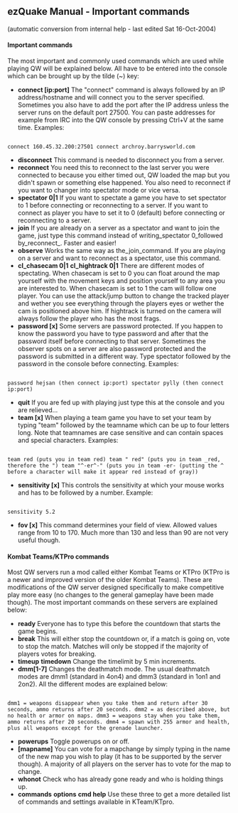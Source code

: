 ## ezQuake Manual - Important commands
(automatic conversion from internal help - last edited Sat 16-Oct-2004)

#### Important commands


The most important and commonly used commands which are used while playing QW will be explained below. All have to be entered into the console which can be brought up by the tilde (~) key:

- **connect [ip:port]** The "connect" command is always followed by an IP address/hostname and will connect you to the server specified. Sometimes you also have to add the port after the IP address unless the server runs on the default port 27500. You can paste addresses for example from IRC into the QW console by pressing Ctrl+V at the same time. Examples:
```

connect 160.45.32.200:27501 connect archroy.barrysworld.com
```


- **disconnect** This command is needed to disconnect you from a server.
- **reconnect** You need this to reconnect to the last server you were connected to because you either timed out, QW loaded the map but you didn't spawn or something else happened. You also need to reconnect if you want to changer into spectator mode or vice versa.
- **spectator 0|1** If you want to spectate a game you have to set spectator to 1 before connecting or reconnecting to a server. If you want to connect as player you have to set it to 0 (default) before connecting or reconnecting to a server.
- **join** If you are already on a server as a spectator and want to join the game, just type this command instead of writing_spectator 0_followed by_reconnect_. Faster and easier!
- **observe** Works the same way as the_join_command. If you are playing on a server and want to reconnect as a spectator, use this command.
- **cl_chasecam 0|1** **cl_hightrack 0|1** There are different modes of spectating. When chasecam is set to 0 you can float around the map yourself with the movement keys and position yourself to any area you are interested to. When chasecam is set to 1 the cam will follow one player. You can use the attack/jump button to change the tracked player and wether you see everything through the players eyes or wether the cam is positioned above him. If hightrack is turned on the camera will always follow the player who has the most frags.
- **password [x]** Some servers are password protected. If you happen to know the password you have to type password and after that the password itself before connecting to that server. Sometimes the observer spots on a server are also password protected and the password is submitted in a different way. Type spectator followed by the password in the console before connecting. Examples:
```

password hejsan (then connect ip:port) spectator pylly (then connect ip:port)
```


- **quit** If you are fed up with playing just type this at the console and you are relieved...
- **team [x]** When playing a team game you have to set your team by typing "team" followed by the teamname which can be up to four letters long. Note that teamnames are case sensitive and can contain spaces and special characters. Examples:
```

team red (puts you in team red) team " red" (puts you in team _red, therefore the ") team "^-er^-" (puts you in team -er- (putting the ^ before a character will make it appear red instead of gray))
```


- **sensitivity [x]** This controls the sensitivity at which your mouse works and has to be followed by a number. Example:
```

sensitivity 5.2
```


- **fov [x]** This command determines your field of view. Allowed values range from 10 to 170. Much more than 130 and less than 90 are not very useful though.

#### Kombat Teams/KTPro commands

Most QW servers run a mod called either Kombat Teams or KTPro (KTPro is a newer and improved version of the older Kombat Teams). These are modifications of the QW server designed specifically to make competitive play more easy (no changes to the general gameplay have been made though). The most important commands on these servers are explained below:

- **ready** Everyone has to type this before the countdown that starts the game begins.
- **break** This will either stop the countdown or, if a match is going on, vote to stop the match. Matches will only be stopped if the majority of players votes for breaking.
- **timeup** **timedown** Change the timelimit by 5 min increments.
- **dmm[1-7]** Changes the deathmatch mode. The usual deathmatch modes are dmm1 (standard in 4on4) and dmm3 (standard in 1on1 and 2on2). All the different modes are explained below:
```

dmm1 = weapons disappear when you take them and return after 30 seconds, ammo returns after 20 seconds. dmm2 = as described above, but no health or armor on maps. dmm3 = weapons stay when you take them, ammo returns after 20 seconds. dmm4 = spawn with 255 armor and health, plus all weapons except for the grenade launcher.
```


- **powerups** Toggle powerups on or off.
- **[mapname]** You can vote for a mapchange by simply typing in the name of the new map you wish to play (it has to be supported by the server though). A majority of all players on the server has to vote for the map to change.
- **whonot** Check who has already gone ready and who is holding things up.
- **commands** **options** **cmd help** Use these three to get a more detailed list of commands and settings available in KTeam/KTpro.

